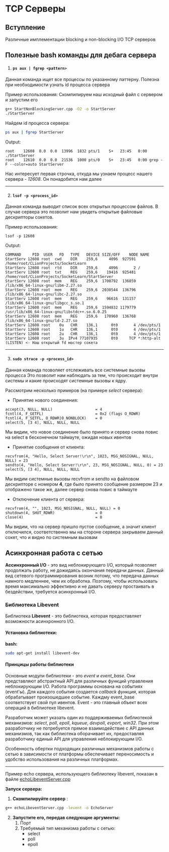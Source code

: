 # TCP Серверы

## Вступление
Различные имплементации blocking и non-blocking I/O TCP серверов

## Полезные bash команды для дебага сервера

1) #### ```ps aux | fgrep <pattern>```
Данная команда ищет все процессы по указанному паттерну. Полезна при необходимости узнать id процесса сервера

Пример использования:
Скомпилируем наш исходный файл с сервером и запустим его
```bash
g++ StartNonBlockingServer.cpp -O2 -o StartServer
./StartServer
```

Найдем id процесса сервера:
```bash
ps aux | fgrep StartServer
```

Output:
```
root    12608  0.0  0.0  13996  1832 pts/1    S+   23:45   0:00 ./StartServer
root    12610  0.0  0.0  21536  1000 pts/0    S+   23:45   0:00 grep -F --color=auto StartServer
```

Нас интересует первая строчка, откуда мы узнаем процесс нашего сервера - *12608*. Он понадобится нам далее

---

2) ####  ```lsof -p <process_id>```
Данная команда выводит список всех открытых процессом файлов. В случае сервера это позволит нам увидеть открытые файловые
дескрипторы сокетов.

Пример использования:

```lsof -p 12608```

Output:
```
COMMAND     PID  USER   FD   TYPE   DEVICE SIZE/OFF    NODE NAME
StartServ 12608 root  cwd    DIR    259,6     4096  927591 /home/root/CLionProjects/SocketLearn
StartServ 12608 root  rtd    DIR    259,6     4096       2 /
StartServ 12608 root  txt    REG    259,6    19416  925481 /home/root/CLionProjects/SocketLearn/StartServer
StartServ 12608 root  mem    REG    259,6  1700792  136859 /lib/x86_64-linux-gnu/libm-2.27.so
StartServ 12608 root  mem    REG    259,6  2030544  136796 /lib/x86_64-linux-gnu/libc-2.27.so
StartServ 12608 root  mem    REG    259,6    96616  131157 /lib/x86_64-linux-gnu/libgcc_s.so.1
StartServ 12608 root  mem    REG    259,6  1594832 1179779 /usr/lib/x86_64-linux-gnu/libstdc++.so.6.0.25
StartServ 12608 root  mem    REG    259,6   170960  136768 /lib/x86_64-linux-gnu/ld-2.27.so
StartServ 12608 root    0u   CHR    136,1      0t0       4 /dev/pts/1
StartServ 12608 root    1u   CHR    136,1      0t0       4 /dev/pts/1
StartServ 12608 root    2u   CHR    136,1      0t0       4 /dev/pts/1
StartServ 12608 root    3u  IPv4 77107935      0t0     TCP *:http-alt (LISTEN) <- Наш открытый fd мастер сокета
```

---

3) #### ```sudo strace -p <process_id>```
Данная команда позволяет отслеживать все системные вызовы процесса
Это позволит нам наблюдать за тем, что происходит внутри системы и какие происходят системные вызовы к ядру.

Рассмотрим несколько примеров (на примере *select* сервера):

  * Принятие нового соединения:
```
accept(3, NULL, NULL)                   = 4
fcntl(4, F_GETFL)                       = 0x2 (flags O_RDWR)
fcntl(4, F_SETFL, O_RDWR|O_NONBLOCK)    = 0
select(5, [3 4], NULL, NULL, NULL
```

Мы видим, что новое соединение было принято и сервер снова повис на select в бесконечном таймауте, ожидая новых ивентов

  * Принятие сообщения от клиента:
```
recvfrom(4, "Hello, Select Server!\r\n", 1023, MSG_NOSIGNAL, NULL, NULL) = 23
sendto(4, "Hello, Select Server!\r\n", 23, MSG_NOSIGNAL, NULL, 0) = 23
select(5, [3 4], NULL, NULL, NULL
```

Мы видим системные вызовы recvfrom и sendto на файловом дескрипторе с номером **4**, где было принято сообщение размером 23 и отображено такое же, далее сервер снова повис
в таймауте

  * Отключение клиента от сервера:
```
recvfrom(4, "", 1023, MSG_NOSIGNAL, NULL, NULL) = 0
shutdown(4, SHUT_RDWR)                  = 0
close(4)                                = 0
```

Мы видим, что на сервер пришло пустое сообщение, а значит клиент отключился, соответственно мы на стороне сервера закрываем данный сокет, что и видно по системным вызовам

## Асинхронная работа с сетью
**Ассинхронный I/O** - это вид неблокирующего I/O, который позволяет продолжать работу, не дожидаясь окончания передачи данных.
Данный вид сетевого программирования возник потому, что передача данных намного медленнее, чем их обработка. Поэтому, чтобы использовать время максимально эффективно и не давать
серверу простаивать в бездействии, требуется асинхронный I/O.

### Библиотека Libevent
Библиотека **Libevent** - это библиотека, которая предоставляет возможности асинхронного I/O.

#### Установка библиотеки:

**bash:**
```bash
sudo apt-get install libevent-dev
```

#### Принцицы работы библиотеки
Основные модули библиотеки - это *event* и *event_base*. Они представляют абстрактный API для различных функций управления
неблокирующим I/O.
Работа программы основана на событиях (event'ы). Для каждого события создается *callback функция*, которая обрабатывает произошедшее событие.
Каждму event_base соответствует свой пул ивентов. Event - это главный объект всех операций в библиотеке libevent.

Разработчик может указать один из поддерживаемых библиотекой механизмов: *select*, *poll*, *epoll*, *kqueue*, *devpoll*, *evport*, *win32*.
При этом разработчику не потребуется прямое взаимодействие с API данных механизмов, так как библиотека оборачивает их, предоставляя разработчику единый API для управления
неблокирующим I/O.

Особенность обертки подходящих различных механизмов работы с сетью в зависимости от платформы обеспечивает переносимость и удобство использования на различных платформах.

---

Пример echo сервера, использующего библиотеку libevent, показан в файле [echoLibeventServer.cpp](https://github.com/blinky-z/TCPServers/blob/master/echoLibeventServer.cpp)

**Запуск сервера:**

1) **Скомпилируйте сервер** :

```bash
g++ echoLibeventServer.cpp -levent -o EchoServer
```

2) **Запустите его, передав следующие аргументы:**
    1) Порт
    2) Требуемый тип механизма работы с сетью:
        * select
        * poll
        * epoll

